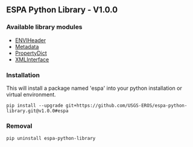 ## ESPA Python Library - V1.0.0

### Available library modules
- [ENVIHeader](docs/envi-README.md)
- [Metadata](docs/metadata_api-README.md)
- [PropertyDict](docs/property_dictionary-README.md)
- [XMLInterface](docs/xml_interface-README.md)

### Installation

This will install a package named 'espa' into your python installation or virtual environment.

```pip install --upgrade git+https://github.com/USGS-EROS/espa-python-library.git@v1.0.0#espa```

### Removal

```pip uninstall espa-python-library```
